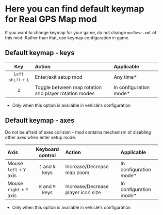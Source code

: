 # Here you can find default keymap for Real GPS Map mod

If you want to change keymap for your game, do not change `modDesc.xml` of this mod. Rather than that, use keymap configuration in game.

## Default keymap - keys

| Key                | Action                                                | Applicable             |
|:------------------:|:----------------------------------------------------- |:---------------------- |
| `Left shift` + `L` | Enter/exit setup mod                                  | Any time*              |
| `Z`                | Toggle between map rotation and player rotation modes | In configuration mode* |

* Only when this option is available in vehicle's configuration

## Default keymap - axes

Do not be afraid of axes collision - mod contains mechanism of disabling other axes when enter setup mode. 

| Axis                     | Keyboard control | Action                             | Applicable             |
|:------------------------ |:----------------:|:---------------------------------- |:---------------------- |
| Mouse `left` + `Y` axis  | `J` and `N` keys | Increase/Decrease map zoom         | In configuration mode* |
| Mouse `right` + `Y` axis | `K` and `M` keys | Increase/Decrease player icon size | In configuration mode* |

* Only when this option is available in vehicle's configuration
